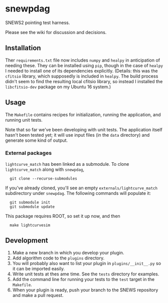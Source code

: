 # snewpdag

SNEWS2 pointing test harness.

Please see the wiki for discussion and decisions.

## Installation

Ther `requirements.txt` file now includes `numpy` and `healpy` in
anticipation of needing these.  They can be installed using `pip`,
though in the case of `healpy` I needed to install one of its
dependencies explicitly.  (Details:  this was the `cfitsio` library,
which supposedly is included in `healpy`.  The build process didn't
seem to find the resulting local cfitsio library, so instead I
installed the `libcfitsio-dev` package on my Ubuntu 16 system.)

## Usage

The `Makefile` contains recipes for initialization, running the
application, and running unit tests.

Note that so far we've been developing with unit tests.
The application itself hasn't been tested yet; it will use input
files (in the `data` directory) and generate some kind of output.

### External packages

`lightcurve_match` has been linked as a submodule.
To clone `lightcurve_match` along with `snewpdag`,
```
  git clone --recurse-submodules
```
If you've already cloned, you'll see an empty `externals/lightcurve_match`
subdirectory under `snewpdag`.  The following commands will populate it:
```
  git submodule init
  git submodule update
```
This package requires ROOT, so set it up now, and then
```
  make lightcurvesim
```

## Development

1. Make a new branch in which you develop your plugin.
1. Add algorithm code to the `plugins` directory.
1. You will probably also want to list your plugin in
   `plugins/__init__.py` so it can be imported easily.
1. Write unit tests at thes ame time.  See the `tests` directory for examples.
1. Add the command line for running your tests to the `test` target
   in the `Makefile`.
1. When your plugin is ready, push your branch to the SNEWS repository
   and make a pull request.

